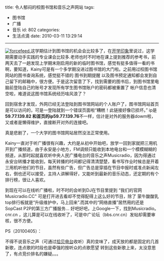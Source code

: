 title: 令人郁闷的校图书馆和音乐之声网站
tags:
  - 图书馆
  - 广播
  - 音乐
id: 802
categories:
  - 生活点滴
date: 2010-03-11 13:29:14
---

[![](http://a.kainy.cn/201003/forcefeed.jpg "forcefeed.")](http://a.kainy.cn/201003/forcefeed.jpg)这学期估计到图书馆的机会会比较多了，在[开学印象](http://www.kainy.cn/2010/03/%E5%BC%80%E5%AD%A6%E5%8D%B0%E8%B1%A1%EF%BC%88%E5%A4%A7%E4%B8%89%E4%B8%8B%E7%AC%AC%E4%B8%80%E5%91%A8%EF%BC%89/)里说过，这学期需要动手实践的专业课会比较多.老师也时不时地在课上提到推荐的参考书，前两天去了一趟发现上学期末刚启用的新的临时图书馆，感觉有挺多值得一看的书啊，要知道，Kainy可是有一个多学期没进过图书馆的大门啦。之前用过校图书馆网站的图书查询系统，感觉挺不错的 图书到期提醒 以及图书预定通知都会发到自己留下的邮箱中，很方便。于是这次留意了下，找到需要的图书后，到图书馆里电脑前登陆自己的账号才发现所有学生图书馆账户的密码都被重置了 帐户信息也清空啦，难道说这图书馆系统经历啥风浪了？

回到宿舍才发现，外网已经无法登陆到图书馆网站的个人账户了，图书馆网站首页是可以访问的，可是一登陆就到一个错误页面啦“糟糕！此链接好像已损坏。” ip是**59.77.139.82 **和首页的ip**59.77.139.76**不一样，估计是对外的服务器dowm啦，又或者是懒得维护，直接断开对外的连接吧。<!--more-->

真是悲剧了，一个大学的图书馆网站居然没法正常使用。

Kainy一直对于听广播很有兴趣，大约是从初中开始吧，放学一回到家就把三用机开到广播频道，由于永安是小地方，FM调频只能收到本地电台和一个模模糊糊的频道，从那时起就喜欢听中央人民广播电台的音乐之声Musicradio，因为得通过永安台转播才能收到，每天转播的时间都记得清清楚楚，看书写作业时候总是开着三用机听他们的节目，虽然有些广告，但广告总是穿插在节目中报时或准点新闻左右，倒也还可以接受，主持人讲解得好，又能听到最新的音乐动态，还定期的有个排行榜，很让人喜欢。

到现在可以在线听广播啦，时不时的会听到DJ在节目里提到 “我们的官网Musicradio.CC" 可是打开进去看却不觉得配得上这么好的节目，除了 蒙牛酸酸乳top排行板就是“升级维护中，马上回来”.而其中的“网络直播”居然用的还是<a title="目前SopCast（sopcast.com）的所有服务是完全免费的，仅用于测试的目的。SopCast客户端（P2P电视播放器）和频道列表可以被任何人免费复制和发布。但是任何相关这些服务都不能被用于销售或其它除了SopCast明确许可的商业目的。我们已经发现一些网站在出售基于SopCast的服务。请立即停止这种行为。" target="_blank">SopCast P2P的第三方广播服务... 好吧好吧，上Google一下，找到Musicradio。cnr.cn ，这儿算是可以在线收听了，可是中广论坛（bbs.cnr.cn）发帖却需要审核，很不方便。</a>

PS（20100405）：

不得不说音乐之声（可通过[拾贝电台](http://radio.sbboy.com/)收听）真的变味了，成天放的都是固定的几首新歌，连点歌的时段也是牵强的按听众的点歌愿望 转到这些新歌上来，太没意思了，有点竞价排名的嫌疑。。。